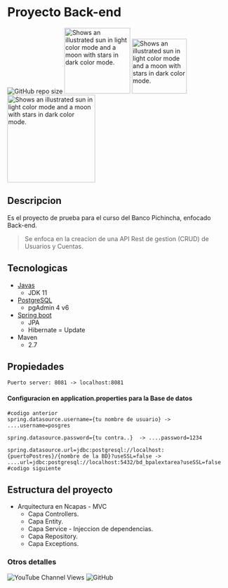 # **Proyecto Back-end**
![GitHub repo size](https://img.shields.io/github/repo-size/alex-vinicio/backtarea)
<picture>
  <source media="(prefers-color-scheme: dark)" srcset="https://i.blogs.es/53044d/java/1366_521.jpg">
  <source media="(prefers-color-scheme: light)" srcset="https://i.blogs.es/53044d/java/1366_521.jpg">
  <img style="width:150px" alt="Shows an illustrated sun in light color mode and a moon with stars in dark color mode." src="https://i.blogs.es/53044d/java/1366_521.jpg">
</picture>
<picture>
  <source media="(prefers-color-scheme: dark)" srcset="https://ubunlog.com/wp-content/uploads/2018/07/postgresql.jpeg">
  <source media="(prefers-color-scheme: light)" srcset="https://ubunlog.com/wp-content/uploads/2018/07/postgresql.jpeg">
  <img style="width:125px" alt="Shows an illustrated sun in light color mode and a moon with stars in dark color mode." src="https://ubunlog.com/wp-content/uploads/2018/07/postgresql.jpeg">
</picture>
<picture>
  <source media="(prefers-color-scheme: dark)" srcset="https://showmysolution.com/wp-content/uploads/2019/04/1_jMQ9lkY5SBnbcOlJB4aizg.png">
  <source media="(prefers-color-scheme: light)" srcset="https://showmysolution.com/wp-content/uploads/2019/04/1_jMQ9lkY5SBnbcOlJB4aizg.png">
  <img style="width:200px" alt="Shows an illustrated sun in light color mode and a moon with stars in dark color mode." src="https://showmysolution.com/wp-content/uploads/2019/04/1_jMQ9lkY5SBnbcOlJB4aizg.png">
</picture>

## **Descripcion**
Es el proyecto de prueba para el curso del Banco Pichincha, enfocado Back-end.
> Se enfoca en la creacion de una API Rest de gestion (CRUD) de Usuarios y Cuentas.

## Tecnologicas
- [Javas](https://www.oracle.com/java/technologies/javase/jdk11-archive-downloads.html)
    - JDK 11
- [PostgreSQL](https://www.postgresql.org/download/)
    - pgAdmin 4 v6
- [Spring boot](https://start.spring.io/)
    - JPA
    - Hibernate = Update
- Maven
    - 2.7
## Propiedades

```properties
Puerto server: 8081 -> localhost:8081
````
#### Configuracion en application.properties para la Base de datos
```properties
#codigo anterior
spring.datasource.username={tu nombre de usuario} -> ....username=posgres

spring.datasource.password={tu contra..}  -> ....password=1234

spring.datasource.url=jdbc:postgresql://localhost:{puertoPostres}/{nombre de la BD}?useSSL=false -> 
....url=jdbc:postgresql://localhost:5432/bd_bpalextarea?useSSL=false
#codigo siguiente
```
## **Estructura del proyecto**
- Arquitectura en Ncapas - MVC
  - Capa Controllers.
  - Capa Entity.
  - Capa Service - Injeccion de dependencias.
  - Capa Repository.
  - Capa Exceptions.

### **Otros detalles**
![YouTube Channel Views](https://img.shields.io/youtube/channel/views/UCxjuoksUCWEE91mUNnzk4CA?style=social)
![GitHub](https://img.shields.io/github/license/alex-vinicio/backtarea)
